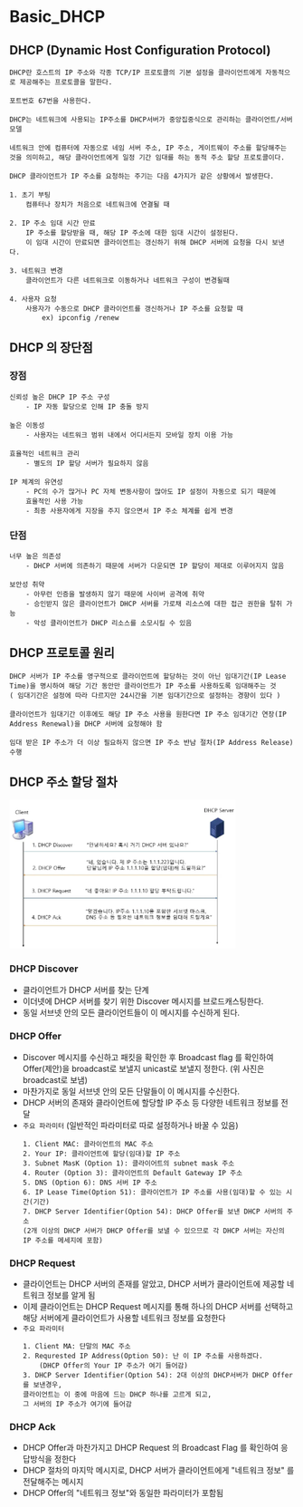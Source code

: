 # Basic_DHCP

## DHCP (Dynamic Host Configuration Protocol)
```
DHCP란 호스트의 IP 주소와 각종 TCP/IP 프로토콜의 기본 설정을 클라이언트에게 자동적으로 제공해주는 프로토콜을 말한다.

포트번호 67번을 사용한다. 

DHCP는 네트워크에 사용되는 IP주소를 DHCP서버가 중앙집중식으로 관리하는 클라이언트/서버 모델

네트워크 안에 컴퓨터에 자동으로 네임 서버 주소, IP 주소, 게이트웨이 주소를 할당해주는 것을 의미하고, 해당 클라이언트에게 일정 기간 임대를 하는 동적 주소 할당 프로토콜이다.

DHCP 클라이언트가 IP 주소를 요청하는 주기는 다음 4가지가 같은 상황에서 발생한다.

1. 초기 부팅 
    컴퓨터나 장치가 처음으로 네트워크에 연결될 때

2. IP 주소 임대 시간 만료
    IP 주소를 할당받을 때, 해당 IP 주소에 대한 임대 시간이 설정된다. 
    이 임대 시간이 만료되면 클라이언트는 갱신하기 위해 DHCP 서버에 요청을 다시 보낸다.

3. 네트워크 변경
    클라이언트가 다른 네트워크로 이동하거나 네트워크 구성이 변경될때

4. 사용자 요청
    사용자가 수동으로 DHCP 클라이언트를 갱신하거나 IP 주소를 요청할 때
        ex) ipconfig /renew
```

## DHCP 의 장단점
### 장점
```
신뢰성 높은 DHCP IP 주소 구성
    - IP 자동 할당으로 인해 IP 충돌 방지

높은 이동성
    - 사용자는 네트워크 범위 내에서 어디서든지 모바일 장치 이용 가능

효율적인 네트워크 관리
    - 별도의 IP 할당 서버가 필요하지 않음

IP 체계의 유연성
    - PC의 수가 많거나 PC 자체 변동사항이 많아도 IP 설정이 자동으로 되기 때문에 
    효율적인 사용 가능
    - 최종 사용자에게 지장을 주지 않으면서 IP 주소 체계를 쉽게 변경
```

### 단점
```
너무 높은 의존성
    - DHCP 서버에 의존하기 때문에 서버가 다운되면 IP 할당이 제대로 이루어지지 않음

보안성 취약
    - 아무런 인증을 발생하지 않기 때문에 사이버 공격에 취약
    - 승인받지 않은 클라이언트가 DHCP 서버를 가로채 리소스에 대한 접근 권한을 탈취 가능
    - 악성 클라이언트가 DHCP 리소스를 소모시킬 수 있음
```

## DHCP 프로토콜 원리
```
DHCP 서버가 IP 주소를 영구적으로 클라이언트에 할당하는 것이 아닌 임대기간(IP Lease Time)을 명시하여 해당 기간 동안만 클라이언트가 IP 주소를 사용하도록 임대해주는 것
( 임대기간은 설정에 따라 다르지만 24시간을 기본 임대기간으로 설정하는 경향이 있다 )

클라이언트가 임대기간 이후에도 해당 IP 주소 사용을 원한다면 IP 주소 임대기간 연장(IP Address Renewal)을 DHCP 서버에 요청해야 함

임대 받은 IP 주소가 더 이상 필요하지 않으면 IP 주소 반남 절차(IP Address Release) 수행
```

## DHCP 주소 할당 절차
<img src="./Images/DHCP_IP_Assignment.png" width="400">

### DHCP Discover
- 클라이언트가 DHCP 서버를 찾는 단계
- 이더넷에 DHCP 서버를 찾기 위한 Discover 메시지를 브로드캐스팅한다.
- 동일 서브넷 안의 모든 클라이언트들이 이 메시지를 수신하게 된다.

### DHCP Offer
- Discover 메시지를 수신하고 패킷을 확인한 후 Broadcast flag 를 확인하여 Offer(제안)을 broadcast로 보낼지 unicast로 보낼지 정한다. (위 사진은 broadcast로 보냄)
- 마찬가지로 동일 서브넷 안의 모든 단말들이 이 메시지를 수신한다.
- DHCP 서버의 존재와 클라이언트에 할당할 IP 주소 등 다양한 네트워크 정보를 전달
- `주요 파라미터` (일반적인 파라미터로 따로 설정하거나 바꿀 수 있음)
    ```
    1. Client MAC: 클라이언트의 MAC 주소
    2. Your IP: 클라이언트에 할당(임대)할 IP 주소
    3. Subnet MasK (Option 1): 클라이어트의 subnet mask 주소
    4. Router (Option 3): 클라이언트의 Default Gateway IP 주소
    5. DNS (Option 6): DNS 서버 IP 주소
    6. IP Lease Time(Option 51): 클라이언트가 IP 주소를 사용(임대)할 수 있는 시간(기간)
    7. DHCP Server Identifier(Option 54): DHCP Offer를 보낸 DHCP 서버의 주소
    (2개 이상의 DHCP 서버가 DHCP Offer를 보낼 수 있으므로 각 DHCP 서버는 자신의 IP 주소를 메세지에 포함)
    ```
### DHCP Request
- 클라이언트는 DHCP 서버의 존재를 알았고, DHCP 서버가 클라이언트에 제공할 네트워크 정보를 알게 됨
- 이제 클라이언트는 DHCP Request 메시지를 통해 하나의 DHCP 서버를 선택하고 해당 서버에게 클라이언트가 사용할 네트워크 정보를 요청한다
- `주요 파라미터`
    ```
    1. Client MA: 단말의 MAC 주소
    2. Requrested IP Address(Option 50): 난 이 IP 주소를 사용하겠다. 
        (DHCP Offer의 Your IP 주소가 여기 들어감)
    3. DHCP Server Identifier(Option 54): 2대 이상의 DHCP서버가 DHCP Offer를 보낸경우,
    클라이언트는 이 중에 마음에 드는 DHCP 하나를 고르게 되고, 
    그 서버의 IP 주소가 여기에 들어감
    ```

### DHCP Ack
- DHCP Offer과 마찬가지고 DHCP Request 의 Broadcast Flag 를 확인하여 응답방식을 정한다
- DHCP 절차의 마지막 메시지로, DHCP 서버가 클라이언트에게 "네트워크 정보" 를 전달해주는 메시지
- DHCP Offer의 "네트워크 정보"와 동일한 파라미터가 포함됨